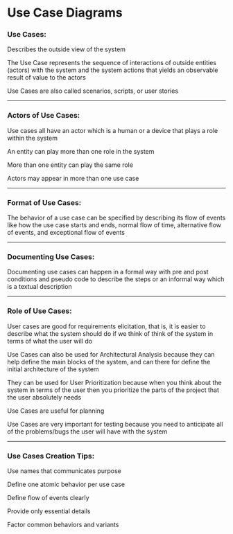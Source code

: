 # Use Case Diagrams

### Use Cases:

Describes the outside view of the system

The Use Case represents the sequence of interactions of outside entities (actors) with the system and the system actions that yields an observable result of value to the actors

Use Cases are also called scenarios, scripts, or user stories

***

### Actors of Use Cases:

Use cases all have an actor which is a human or a device that plays a role within the system

An entity can play more than one role in the system

More than one entity can play the same role

Actors may appear in more than one use case

***

### Format of Use Cases:

The behavior of a use case can be specified by describing its flow of events like how the use case starts and ends, normal flow of time, alternative flow of events, and exceptional flow of events

***

### Documenting Use Cases:

Documenting use cases can happen in a formal way with pre and post conditions and pseudo code to describe the steps or an informal way which is a textual description

***

### Role of Use Cases:

User cases are good for requirements elicitation, that is, it is easier to describe what the system should do if we think of think of the system in terms of what the user will do

Use Cases can also be used for Architectural Analysis because they can help define the main blocks of the system, and can there for define the initial architecture of the system

They can be used for User Prioritization because when you think about the system in terms of the user then you prioritize the parts of the project that the user absolutely needs

Use Cases are useful for planning

Use Cases are very important for testing because you need to anticipate all of the problems/bugs the user will have with the system

***

### Use Cases Creation Tips:

Use names that communicates purpose

Define one atomic behavior per use case

Define flow of events clearly

Provide only essential details

Factor common behaviors and variants
